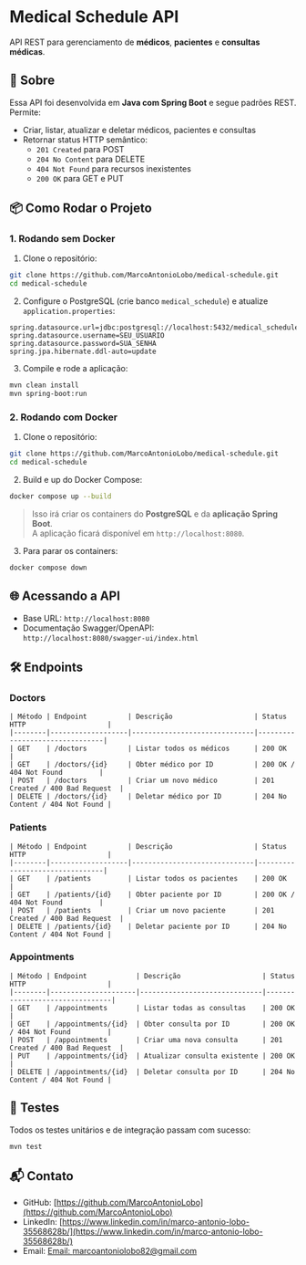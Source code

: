 # Medical Schedule API

API REST para gerenciamento de **médicos**, **pacientes** e **consultas médicas**.

## 📌 Sobre

Essa API foi desenvolvida em **Java com Spring Boot** e segue padrões REST. Permite:

- Criar, listar, atualizar e deletar médicos, pacientes e consultas
- Retornar status HTTP semântico:
  - `201 Created` para POST
  - `204 No Content` para DELETE
  - `404 Not Found` para recursos inexistentes
  - `200 OK` para GET e PUT

## 📦 Como Rodar o Projeto

### 1. Rodando sem Docker

1. Clone o repositório:

```bash
git clone https://github.com/MarcoAntonioLobo/medical-schedule.git
cd medical-schedule
```

2. Configure o PostgreSQL (crie banco `medical_schedule`) e atualize `application.properties`:

```properties
spring.datasource.url=jdbc:postgresql://localhost:5432/medical_schedule
spring.datasource.username=SEU_USUARIO
spring.datasource.password=SUA_SENHA
spring.jpa.hibernate.ddl-auto=update
```

3. Compile e rode a aplicação:

```bash
mvn clean install
mvn spring-boot:run
```

### 2. Rodando com Docker

1. Clone o repositório:

```bash
git clone https://github.com/MarcoAntonioLobo/medical-schedule.git
cd medical-schedule
```

2. Build e up do Docker Compose:

```bash
docker compose up --build
```

> Isso irá criar os containers do **PostgreSQL** e da **aplicação Spring Boot**.  
> A aplicação ficará disponível em `http://localhost:8080`.

3. Para parar os containers:

```bash
docker compose down
```

## 🌐 Acessando a API

- Base URL: `http://localhost:8080`
- Documentação Swagger/OpenAPI:  
  `http://localhost:8080/swagger-ui/index.html`

## 🛠 Endpoints

### Doctors
```
| Método | Endpoint          | Descrição                    | Status HTTP                    |
|--------|-------------------|------------------------------|--------------------------------|
| GET    | /doctors          | Listar todos os médicos      | 200 OK                         |
| GET    | /doctors/{id}     | Obter médico por ID          | 200 OK / 404 Not Found         |
| POST   | /doctors          | Criar um novo médico         | 201 Created / 400 Bad Request  |
| DELETE | /doctors/{id}     | Deletar médico por ID        | 204 No Content / 404 Not Found |
```
### Patients
```
| Método | Endpoint          | Descrição                    | Status HTTP                    |
|--------|-------------------|------------------------------|--------------------------------|
| GET    | /patients         | Listar todos os pacientes    | 200 OK                         |
| GET    | /patients/{id}    | Obter paciente por ID        | 200 OK / 404 Not Found         |
| POST   | /patients         | Criar um novo paciente       | 201 Created / 400 Bad Request  |
| DELETE | /patients/{id}    | Deletar paciente por ID      | 204 No Content / 404 Not Found |
```
### Appointments
```
| Método | Endpoint            | Descrição                    | Status HTTP                    |
|--------|---------------------|------------------------------|--------------------------------|
| GET    | /appointments       | Listar todas as consultas    | 200 OK                         |
| GET    | /appointments/{id}  | Obter consulta por ID        | 200 OK / 404 Not Found         |
| POST   | /appointments       | Criar uma nova consulta      | 201 Created / 400 Bad Request  |
| PUT    | /appointments/{id}  | Atualizar consulta existente | 200 OK                         |
| DELETE | /appointments/{id}  | Deletar consulta por ID      | 204 No Content / 404 Not Found |
```
## 🧪 Testes

Todos os testes unitários e de integração passam com sucesso:

```bash
mvn test
```

## 📬 Contato

- GitHub: [https://github.com/MarcoAntonioLobo](https://github.com/MarcoAntonioLobo)  
- LinkedIn: [https://www.linkedin.com/in/marco-antonio-lobo-35568628b/](https://www.linkedin.com/in/marco-antonio-lobo-35568628b/)  
- Email: [Email: marcoantoniolobo82@gmail.com](mailto:marcoantoniolobo82@gmail.com)


